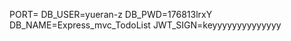 <!-- src/environments -->
PORT=
DB_USER=yueran-z
DB_PWD=176813lrxY
DB_NAME=Express_mvc_TodoList
JWT_SIGN=keyyyyyyyyyyyyyy
